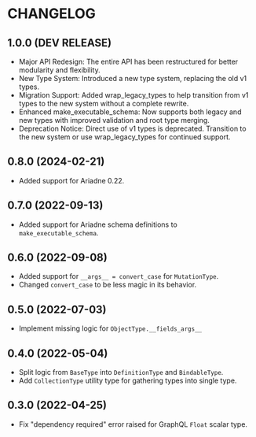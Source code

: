 # CHANGELOG


## 1.0.0 (DEV RELEASE)

- Major API Redesign: The entire API has been restructured for better modularity and flexibility.
- New Type System: Introduced a new type system, replacing the old v1 types.
- Migration Support: Added wrap_legacy_types to help transition from v1 types to the new system without a complete rewrite.
- Enhanced make_executable_schema: Now supports both legacy and new types with improved validation and root type merging.
- Deprecation Notice: Direct use of v1 types is deprecated. Transition to the new system or use wrap_legacy_types for continued support.


## 0.8.0 (2024-02-21)

- Added support for Ariadne 0.22.


## 0.7.0 (2022-09-13)

- Added support for Ariadne schema definitions to `make_executable_schema`.


## 0.6.0 (2022-09-08)

- Added support for `__args__ = convert_case` for `MutationType`.
- Changed `convert_case` to be less magic in its behavior.


## 0.5.0 (2022-07-03)

- Implement missing logic for `ObjectType.__fields_args__`


## 0.4.0 (2022-05-04)

- Split logic from `BaseType` into `DefinitionType` and `BindableType`.
- Add `CollectionType` utility type for gathering types into single type.


## 0.3.0 (2022-04-25)

- Fix "dependency required" error raised for GraphQL `Float` scalar type.
